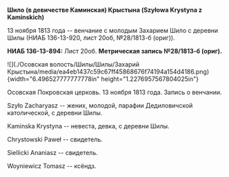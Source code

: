 **Шило (в девичестве Каминская) Крыстына (Szyłowa Krystyna z
Kaminskich)**

13 ноября 1813 года -- венчание с молодым Захарием Шило с деревни Шилы
(НИАБ 136-13-920, лист 20об, №28/1813-б (ориг)).

**НИАБ 136-13-894:** Лист 20об. **Метрическая запись №28/1813-б
(ориг).**

![](./Осовская волость/Шилы/Шилы/Захарий Крыстына/media/ea4eb1437c59c67ff45868676f74194a154d4186.png){width="6.496527777777778in"
height="1.2276957567804025in"}

Осовская Покровская церковь. 13 ноября 1813 года. Запись о венчании.

Szyło Zacharyasz -- жених, молодой, парафии Дедиловичской католической,
с деревни Шилы.

Kaminska Krystyna -- невеста, девка, с деревни Шилы.

Chrystowski Paweł -- свидетель.

Siellicki Ananiasz -- свидетель.

Woyniewicz Tomasz -- ксёндз.
